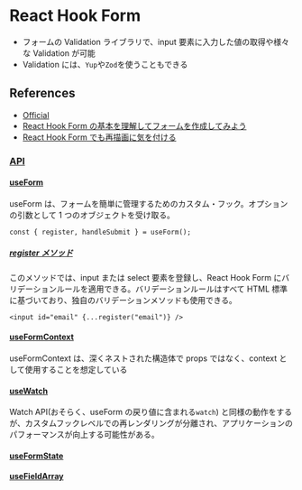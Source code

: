 # React Hook Form

- フォームの Validation ライブラリで、input 要素に入力した値の取得や様々な Validation が可能
- Validation には、`Yup`や`Zod`を使うこともできる

## References

- [Official](https://react-hook-form.com/)
- [React Hook Form の基本を理解してフォームを作成してみよう](https://reffect.co.jp/react/react-hook-form)
- [React Hook Form でも再描画に気を付ける](https://zenn.dev/takepepe/articles/rhf-usewatach)

### [API](https://react-hook-form.com/docs)

#### [useForm](https://react-hook-form.com/docs/useform)

useForm は、フォームを簡単に管理するためのカスタム・フック。オプションの引数として 1 つのオブジェクトを受け取る。

```tsx
const { register, handleSubmit } = useForm();
```

##### [register メソッド](https://react-hook-form.com/docs/useform/register)

このメソッドでは、input または select 要素を登録し、React Hook Form にバリデーションルールを適用できる。バリデーションルールはすべて HTML 標準に基づいており、独自のバリデーションメソッドも使用できる。

```tsx
<input id="email" {...register("email")} />
```

#### [useFormContext](https://react-hook-form.com/docs/useformcontext)

useFormContext は、深くネストされた構造体で props ではなく、context として使用することを想定している

#### [useWatch](https://react-hook-form.com/docs/usewatch)

Watch API(おそらく、useForm の戻り値に含まれる`watch`) と同様の動作をするが、カスタムフックレベルでの再レンダリングが分離され、アプリケーションのパフォーマンスが向上する可能性がある。

#### [useFormState](https://react-hook-form.com/docs/useformstate)

#### [useFieldArray](https://react-hook-form.com/docs/usefieldarray)
